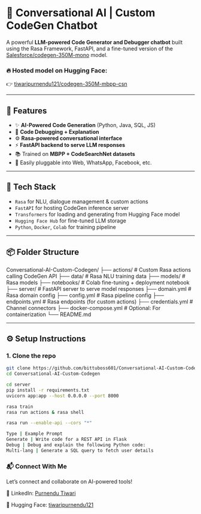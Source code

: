 # 🤖 Conversational AI | Custom CodeGen Chatbot

A powerful **LLM-powered Code Generator and Debugger chatbot** built using the Rasa Framework, FastAPI, and a fine-tuned version of the [Salesforce/codegen-350M-mono](https://huggingface.co/Salesforce/codegen-350M-mono) model.

### 🔥 Hosted model on Hugging Face:
👉 [tiwaripurnendu121/codegen-350M-mbpp-csn](https://huggingface.co/tiwaripurnendu121/codegen-350M-mbpp-csn)

---

## 🚀 Features

- ✨ **AI-Powered Code Generation** (Python, Java, SQL, JS)
- 🐞 **Code Debugging + Explanation**
- ⚙️ **Rasa-powered conversational interface**
- ⚡ **FastAPI backend to serve LLM responses**
- 📚 Trained on **MBPP + CodeSearchNet datasets**
- 🔌 Easily pluggable into Web, WhatsApp, Facebook, etc.

---

## 🧠 Tech Stack

- `Rasa` for NLU, dialogue management & custom actions
- `FastAPI` for hosting CodeGen inference server
- `Transformers` for loading and generating from Hugging Face model
- `Hugging Face Hub` for fine-tuned LLM storage
- `Python`, `Docker`, `Colab` for training pipeline

---

## 📦 Folder Structure

Conversational-AI-Custom-Codegen/ ├── actions/ # Custom Rasa actions calling CodeGen API ├── data/ # Rasa NLU training data ├── models/ # Rasa models ├── notebooks/ # Colab fine-tuning + deployment notebook ├── server/ # FastAPI server to serve model responses ├── domain.yml # Rasa domain config ├── config.yml # Rasa pipeline config ├── endpoints.yml # Rasa endpoints (for custom actions) ├── credentials.yml # Channel connectors ├── docker-compose.yml # Optional: For containerization └── README.md 


---

## ⚙️ Setup Instructions

### 1. Clone the repo

```bash
git clone https://github.com/bittuboss601/Conversational-AI-Custom-Codegen.git
cd Conversational-AI-Custom-Codegen

cd server
pip install -r requirements.txt
uvicorn app:app --host 0.0.0.0 --port 8000

rasa train
rasa run actions & rasa shell

rasa run --enable-api --cors "*"

Type | Example Prompt
Generate | Write code for a REST API in Flask
Debug | Debug and explain the following Python code:
Multi-lang | Generate a SQL query to fetch user details
```

### 📬 Connect With Me

Let’s connect and collaborate on AI-powered tools!

🔗 LinkedIn: [Purnendu Tiwari](https://www.linkedin.com/in/purnendu-tiwari/)

🤗 Hugging Face: [tiwaripurnendu121](https://huggingface.co/tiwaripurnendu121/codegen-350M-mbpp-csn)
